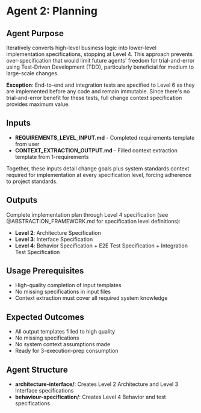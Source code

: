 # Agent 2: Planning

## Agent Purpose
Iteratively converts high-level business logic into lower-level implementation specifications, stopping at Level 4. This approach prevents over-specification that would limit future agents' freedom for trial-and-error using Test-Driven Development (TDD), particularly beneficial for medium to large-scale changes.

**Exception**: End-to-end and integration tests are specified to Level 6 as they are implemented before any code and remain immutable. Since there's no trial-and-error benefit for these tests, full change context specification provides maximum value.

## Inputs
- **REQUIREMENTS_LEVEL_INPUT.md** - Completed requirements template from user
- **CONTEXT_EXTRACTION_OUTPUT.md** - Filled context extraction template from 1-requirements

Together, these inputs detail change goals plus system standards context required for implementation at every specification level, forcing adherence to project standards.

## Outputs
Complete implementation plan through Level 4 specification (see @ABSTRACTION_FRAMEWORK.md for specification level definitions):
- **Level 2**: Architecture Specification 
- **Level 3**: Interface Specification
- **Level 4**: Behavior Specification + E2E Test Specification + Integration Test Specification

## Usage Prerequisites
- High-quality completion of input templates
- No missing specifications in input files
- Context extraction must cover all required system knowledge

## Expected Outcomes
- All output templates filled to high quality
- No missing specifications
- No system context assumptions made
- Ready for 3-execution-prep consumption

## Agent Structure
- **architecture-interface/**: Creates Level 2 Architecture and Level 3 Interface specifications
- **behaviour-specification/**: Creates Level 4 Behavior and test specifications